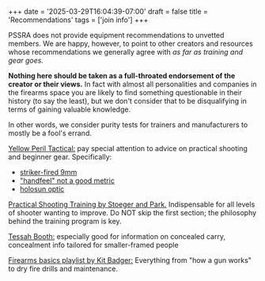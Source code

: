 +++
date = '2025-03-29T16:04:39-07:00'
draft = false
title = 'Recommendations'
tags = ['join info']
+++

PSSRA does not provide equipment recommendations to unvetted members. We are happy, however, to point to other creators and resources whose recommendations we generally agree with *as far as training and gear goes.*

<!--more-->

**Nothing here should be taken as a full-throated endorsement of the creator or their views.** In fact with almost all personalities and companies in the firearms space you are likely to find something questionable in their history (to say the least), but we don't consider that to be disqualifying in terms of gaining valuable knowledge.

In other words, we consider purity tests for trainers and manufacturers to mostly be a fool's errand.

[Yellow Peril Tactical:](https://www.instagram.com/yellow_peril_tactical/) pay special attention to advice on practical shooting and beginner gear. Specifically:
- [striker-fired 9mm](https://www.instagram.com/p/C-ECpE6yQ1z/)
- ["handfeel" not a good metric](https://www.instagram.com/p/C-WER3MScv3/)
- [holosun optic](https://www.instagram.com/p/DCDDewOSQ_6/)

[Practical Shooting Training by Stoeger and Park.](https://www.skyhorsepublishing.com/9781510779358/practical-shooting-training/) Indispensable for all levels of shooter wanting to improve. Do NOT skip the first section; the philosophy behind the training program is key.

[Tessah Booth:](https://www.youtube.com/channel/UCr4V3j2Znf-ZlJ-bnENaQZg) especially good for information on concealed carry, concealment info tailored for smaller-framed people

[Firearms basics playlist by Kit Badger:](https://www.youtube.com/playlist?list=PLZWgLaVdTaF1BNgf1pXu2xLwy5KLjHxG7) Everything from "how a gun works" to dry fire drills and maintenance.
